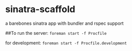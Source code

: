 # sinatra-scaffold
a barebones sinatra app with bundler and rspec support

##To run the server:
`foreman start -f Procfile`

for development:
`foreman start -f Procfile.development`
